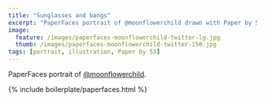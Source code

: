 ```yaml
---
title: "Sunglasses and bangs"
excerpt: "PaperFaces portrait of @moonflowerchild drawn with Paper by 53 on an iPad."
image: 
  feature: /images/paperfaces-moonflowerchild-twitter-lg.jpg
  thumb: /images/paperfaces-moonflowerchild-twitter-150.jpg
tags: [portrait, illustration, Paper by 53]
---
```


PaperFaces portrait of [@moonflowerchild](http://twitter.com/moonflowerchild).

{% include boilerplate/paperfaces.html %}